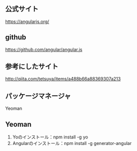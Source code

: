 ## 公式サイト
https://angularjs.org/

## github
https://github.com/angular/angular.js

## 参考にしたサイト
http://qiita.com/tetsuya/items/a488b66a88369307a213

## パッケージマネージャ
Yeoman

## Yeoman
1. Yoのインストール：npm install -g yo
2. Angularのインストール：npm install -g generator-angular
